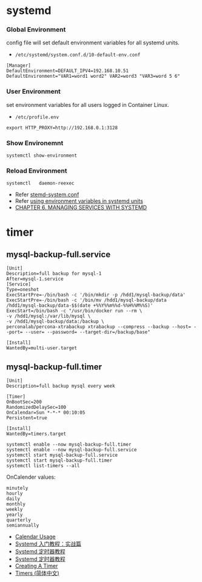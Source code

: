 # systemd

### Global Environment
config file will set default environment variables for all systemd units.
* `/etc/systemd/system.conf.d/10-default-env.conf`
```
[Manager]
DefaultEnvironment=DEFAULT_IPV4=192.168.10.51 
DefaultEnvironment="VAR1=word1 word2" VAR2=word3 "VAR3=word 5 6"
```
### User Environment
set environment variables for all users logged in Container Linux. 
* `/etc/profile.env`
```
export HTTP_PROXY=http://192.168.0.1:3128
```

### Show Environemnt
```
systemctl show-environment
```
### Reload Environment
```
systemctl   daemon-reexec 
```

* Refer [stemd-system.conf](https://www.freedesktop.org/software/systemd/man/systemd-system.conf.html)
* Refer [using environment variables in systemd units](https://coreos.com/os/docs/latest/using-environment-variables-in-systemd-units.html)
* [CHAPTER 6. MANAGING SERVICES WITH SYSTEMD](https://access.redhat.com/documentation/en-US/Red_Hat_Enterprise_Linux/7/html/System_Administrators_Guide/chap-Managing_Services_with_systemd.html)

# timer

## mysql-backup-full.service
```
[Unit]
Description=full backup for mysql-1
After=mysql-1.service
[Service]
Type=oneshot
ExecStartPre=-/bin/bash -c '/bin/mkdir -p /hdd1/mysql-backup/data'
ExecStartPre=-/bin/bash -c '/bin/mv /hdd1/mysql-backup/data /hdd1/mysql-backup/data-$$(date +%%Y%%m%%d-%%H%%M%%S)'
ExecStart=/bin/bash -c "/usr/bin/docker run --rm \
-v /hdd1/mysql:/var/lib/mysql \
-v /hdd1/mysql-backup/data:/backup \
perconalab/percona-xtrabackup xtrabackup --compress --backup --host= --port= --user= --password= --target-dir=/backup/base"

[Install]
WantedBy=multi-user.target
```
## mysql-backup-full.timer   
```
[Unit]
Description=full backup mysql every week

[Timer]
OnBootSec=200
RandomizedDelaySec=100
OnCalendar=Sun *-*-* 00:10:05
Persistent=true

[Install]
WantedBy=timers.target
```

```
systemctl enable --now mysql-backup-full.timer
systemctl enable --now mysql-backup-full.service
systemctl start mysql-backup-full.service
systemctl start mysql-backup-full.timer
systemctl list-timers --all
```

OnCalender values: 
```
minutely
hourly
daily
monthly
weekly
yearly
quarterly
semiannually
```

- [Calendar Usage](https://www.freedesktop.org/software/systemd/man/systemd.time.html)
- [Systemd 入门教程：实战篇](https://www.ruanyifeng.com/blog/2016/03/systemd-tutorial-part-two.html)
- [Systemd 定时器教程](http://www.ruanyifeng.com/blog/2018/03/systemd-timer.html)
- [Systemd 定时器教程](https://www.cnblogs.com/chengkanghua/p/12708584.html)
- [Creating A Timer](https://linuxhint.com/cron_systemd_timer/)
- [Timers (简体中文)](https://wiki.archlinux.org/title/Systemd_(%E7%AE%80%E4%BD%93%E4%B8%AD%E6%96%87)/Timers_(%E7%AE%80%E4%BD%93%E4%B8%AD%E6%96%87))
